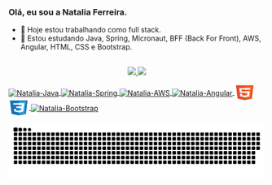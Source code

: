 ### Olá, eu sou a Natalia Ferreira.

- 🔭 Hoje estou trabalhando como full stack.
- 🌱 Estou estudando Java, Spring, Micronaut, BFF (Back For Front), AWS, Angular, HTML, CSS e Bootstrap.

</br>
<div align="center">
  <a href="https://github.com/nataliaferreiradev">
  <img height="180em" src="https://github-readme-stats.vercel.app/api?username=nataliaferreiradev&show_icons=true&theme=merko&include_all_commits=true&count_private=true"/>
  <img height="180em" src="https://github-readme-stats.vercel.app/api/top-langs/?username=nataliaferreiradev&layout=compact&langs_count=7&theme=merko"/>
</div>
  
  
  <div style="display: inline_block"><br>
  <img align="center" alt="Natalia-Java" height="30" width="40" src="https://img.shields.io/badge/Java-ED8B00?style=for-the-badge&logo=java&logoColor=white">
  <img align="center" alt="Natalia-Spring" height="30" width="40" src="https://img.shields.io/badge/Spring-6DB33F?style=for-the-badge&logo=spring&logoColor=white">
  <img align="center" alt="Natalia-AWS" height="30" width="40" src="https://img.shields.io/badge/Amazon_AWS-232F3E?style=for-the-badge&logo=amazon-aws&logoColor=white">
  <img align="center" alt="Natalia-Angular" height="30" width="40" src="https://img.shields.io/badge/Angular-DD0031?style=for-the-badge&logo=angular&logoColor=white">
  <img align="center" alt="Natalia-HTML" height="30" width="40" src="https://raw.githubusercontent.com/devicons/devicon/master/icons/html5/html5-original.svg">
  <img align="center" alt="Natalia-CSS" height="30" width="40" src="https://raw.githubusercontent.com/devicons/devicon/master/icons/css3/css3-original.svg">
  <img align="center" alt="Natalia-Bootstrap" height="30" width="40" src="https://img.shields.io/badge/Bootstrap-563D7C?style=for-the-badge&logo=bootstrap&logoColor=whiteg">
     
  ![Snake animation](https://github.com/nataliaferreiradev/nataliaferreiradev/blob/output/github-contribution-grid-snake.svg)
 
</div>
